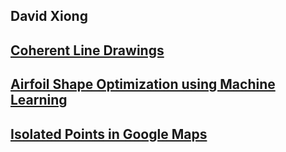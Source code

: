 ## David Xiong

## [Coherent Line Drawings](https://dtxiong.github.io/Portfolio/CoherentLineDrawings)

## [Airfoil Shape Optimization using Machine Learning](https://dtxiong.github.io/Portfolio/Airfoil)

## [Isolated Points in Google Maps](https://dtxiong.github.io/Portfolio/IsolatedPoints)